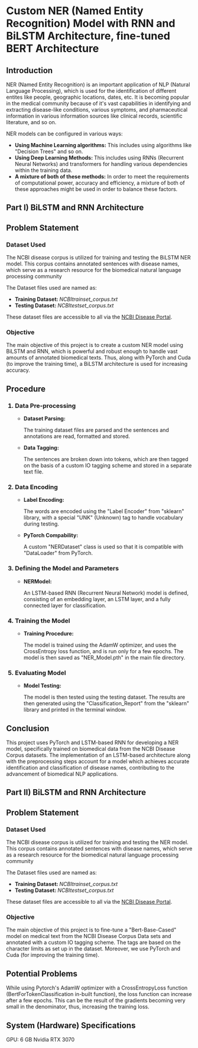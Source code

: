 # Custom NER (Named Entity Recognition) Model with RNN and BiLSTM Architecture, fine-tuned BERT Architecture

## Introduction
<p> NER (Named Entity Recognition) is an important application of NLP (Natural Language Processing), which is used for the identification of different entites 
like people, geographic locations, dates, etc. 
It is becoming popular in the medical community because of it's vast capabilities in identifying and extracting disease-like conditions, various symptoms, and 
pharmaceutical information in various information 
sources like clinical records, scientific literature, and so on. </p>
<p> NER models can be configured in various ways: </p>
<ul>
  <li><b>Using Machine Learning algorithms:</b> This includes using algorithms like "Decision Trees" and so on.</li>
  <li><b>Using Deep Learning Methods: </b> This includes using RNNs (Recurrent Neural Networks) and transformers for handling various dependencies within the 
  training data.</li>
  <li><b>A mixture of both of these methods:</b> In order to meet the requirements of computational power, accuracy and efficiency, a mixture of both of these 
  approaches might be used in order to balance these factors.</li>
</ul>

<h2> Part I) BiLSTM and RNN Architecture </h2>

## Problem Statement

### Dataset Used
<p>The NCBI disease corpus is utilized for training and testing the BiLSTM NER model. This corpus contains annotated sentences with disease names, which serve as a research resource for the biomedical natural language processing community</p>
<p>The Dataset files used are named as:</p>
<ul>
  <li><b> Training Dataset: </b> <i>NCBItrainset_corpus.txt</i></li>
  <li><b> Testing Dataset: </b> <i>NCBItestset_corpus.txt</i></li>
</ul>
<p>These dataset files are accessible to all via the <a href = "https://www.ncbi.nlm.nih.gov/CBBresearch/Dogan/DISEASE/">NCBI Disease Portal</a>.
  
### Objective
<p> The main objective of this project is to create a custom NER model using BiLSTM and RNN, which is powerful and robust enough to handle vast amounts of 
annotated biomedical texts. Thus, along with PyTorch and Cuda (to improve the training time), a BiLSTM architecture is used for increasing accuracy. </p>

## Procedure
<ol>
  <h3><li>Data Pre-processing</li></h3>
  <ul>
    <li><b>Dataset Parsing:</b><p>The training dataset files are parsed and the sentences and annotations are read, formatted and stored.</p></li>
    <li><b>Data Tagging:</b><p>The sentences are broken down into tokens, which are then tagged on the basis of a custom IO tagging scheme and stored 
    in a separate text file.</p></li>
  </ul>

  <h3><li>Data Encoding</li></h3>
  <ul>
    <li><b>Label Encoding:</b><p>The words are encoded using the "Label Encoder" from "sklearn" library, 
    with a special "UNK" (Unknown) tag to handle vocabulary during testing.</p></li>
    <li><b>PyTorch Compability:</b><p>A custom "NERDataset" class is used so that it is compatible with "DataLoader" from PyTorch.</p></li>
  </ul>

  <h3><li>Defining the Model and Parameters</li></h3>
  <ul>
    <li><b>NERModel:</b><p>An LSTM-based RNN (Recurrent Neural Network) model is defined, consisting of an embedding layer, an LSTM layer, 
    and a fully connected layer for classification.</p></li>
  </ul>

  <h3><li>Training the Model</li></h3>
  <ul>
    <li><b>Training Procedure:</b><p>The model is trained using the AdamW optimizer, and uses the CrossEntropy loss function, and is run only for a few epochs.
    The model is then saved as "NER_Model.pth" in the main file directory.</p></li>
  </ul>

  <h3><li>Evaluating Model</li></h3>
  <ul>
    <li><b>Model Testing:</b><p>The model is then tested using the testing dataset. The results are then generated using the "Classification_Report" 
    from the "sklearn" library and printed in the terminal window.</p></li>
  </ul>  
</ol>

## Conclusion
<p>This project uses PyTorch and LSTM-based RNN for developing a NER model, specifically trained on biomedical data from the NCBI Disease Corpus datasets. 
The implementation of an LSTM-based architecture along with the preprocessing steps account for a model which achieves accurate identification and 
classification of disease names, contributing to the advancement of biomedical NLP applications.</p>

## Part II) BiLSTM and RNN Architecture 

## Problem Statement

### Dataset Used
<p>The NCBI disease corpus is utilized for training and testing the NER model. This corpus contains annotated sentences with disease names, 
which serve as a research resource for the biomedical natural language processing community</p>
<p>The Dataset files used are named as:</p>
<ul>
  <li><b> Training Dataset: </b> <i>NCBItrainset_corpus.txt</i></li>
  <li><b> Testing Dataset: </b> <i>NCBItestset_corpus.txt</i></li>
</ul>
<p>These dataset files are accessible to all via the <a href = "https://www.ncbi.nlm.nih.gov/CBBresearch/Dogan/DISEASE/">NCBI Disease Portal</a>.
  
### Objective
The main objective of this project is to fine-tune a "Bert-Base-Cased" model on medical text from the NCBI Disease Corpus Data sets and 
annotated with a custom IO tagging scheme. The tags are based on the character limits as set up in the dataset. 
Moreover, we use PyTorch and Cuda (for improving the training time).  

## Potential Problems
While using Pytorch's AdamW optimizer with a CrossEntropyLoss function (BertForTokenClassification in-built function), the loss function can 
increase after a few epochs. This can be the result of the gradients becoming very small in the denominator, thus, increasing the training loss. 

## System (Hardware) Specifications
GPU: 6 GB Nvidia RTX 3070